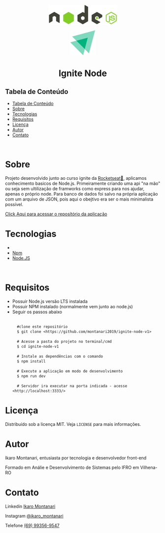 
<div align="center" >
    <img width="220" padding="10px" src="./src/assets/nodejs-logo-vector.svg" />
    <br/>
    <br/>
    <img width="80"  src="./src/assets/ignite-logo.svg" />
</div>
<h1 align="center" >Ignite Node</h1 >

<h2 style="" >Tabela de Conteúdo</h2>

<ul>
   <li><a href="#tabela">Tabela de Conteúdo</a></li>
   <li><a href="#sobre">Sobre</a></li>
   <!-- <li><a href="#demonstração">Demonstração</a></li> -->
   <li><a href="#tecnologias">Tecnologias</a></li>
   <li><a href="#requisitos">Requisitos</a></li>
   <li><a href="#licença">Licença</a></li>
   <li><a href="#autor">Autor</a></li>
   <li><a href="#contato">Contato</a></li>
</ul>

</br>

# Sobre

<p dir="auto">Projeto desenvolvido junto ao curso ignite da <a target="_blank" href="https://www.rocketseat.com.br/">Rocketseat💜</a>, aplicamos conhecimento basicos de Node.js.
Primeiramente criando uma api "na mão" ou seja sem ultilização de framworks como express para nos ajudar, apenas o próprio node.
Para banco de dados foi salvo na própria aplicação com um arquivo de JSON, pois aqui o obejtivo era ser o mais minimalista possível.
<!-- <p>Aplicação em contrução ......</p> -->

</br>
<p> <a target="_blank" href="https://github.com/montanari2019/">Click Aqui para acessar o reposítório da aplicação</a> </p>



# Tecnologias

<ul>
   <li>
    <!-- <a target="_blank" href="https://create-react-app.dev/">React Create App</a> -->

   </li>
      <li>
      <a target="_blank" href="https://www.npmjs.com/">Npm</a>
    </li>
   
   <li>
        <a  target="_blank"href="https://nodejs.org/en/">Node.JS</a>

   </li>

</ul>

</br>

# Requisitos

<ul>
   <li>Possuir Node.js versão LTS instalada</li>
   <li>Possuir NPM instalado (normalmente vem junto ao node.js)</li>
   <li>Seguir os passos abaixo</li>

 <br/>

      #clone este repositório
      $ git clone <https://github.com/montanari2019/ignite-node-v1>

      # Acesse a pasta do projeto no terminal/cmd
      $ cd ignite-node-v1

      # Instale as dependências com o comando
      $ npm install

      # Execute a aplicação em modo de desenvolvimento
      $ npm run dev

      # Servidor ira executar na porta indicada - acesse <http://localhost:3333/>

</ul>

# Licença

<p dir="auto">Distribuído sob a licença MIT. Veja <code>LICENSE</code> para mais informações.</p>

# Autor

<p dir="auto">Ikaro Montanari, entusiasta por tecnologia e desenvolvedor front-end</p>
<p dir="auto">Formado em Análie e Desenvolvimento de Sistemas pelo IFRO em Vilhena-RO</p>

# Contato

<p>Linkedin <a target="_blank" href="https://www.linkedin.com/in/ikaro-montanari-5aa120208/">Ikaro Montanari</a> </p>
<p>Instagram  <a target="_blank" href="https://www.instagram.com/ikaro_montanari/">@ikaro_montanari</a> </p>
<p>Telefone <a target="_blank" href="https://api.whatsapp.com/send?phone=5569993569547&text=Ol%C3%A1%20ikaro">(69) 99356-9547</a> </p>
